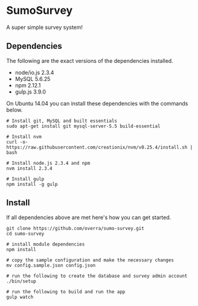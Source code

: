 # SumoSurvey

A super simple survey system!

## Dependencies

The following are the exact versions of the dependencies installed.

- node/io.js 2.3.4
- MySQL 5.6.25
- npm 2.12.1
- gulp.js 3.9.0

On Ubuntu 14.04 you can install these dependencies with the commands below.

```
# Install git, MySQL and built essentials
sudo apt-get install git mysql-server-5.5 build-essential

# Install nvm
curl -o- https://raw.githubusercontent.com/creationix/nvm/v0.25.4/install.sh | bash

# Install node.js 2.3.4 and npm
nvm install 2.3.4

# Install gulp
npm install -g gulp
```

## Install

If all dependencies above are met here's how you can get started.

```
git clone https://github.com/overra/sumo-survey.git
cd sumo-survey

# install module dependencies
npm install

# copy the sample configuration and make the necessary changes
mv config.sample.json config.json

# run the following to create the database and survey admin account
./bin/setup

# run the following to build and run the app
gulp watch
```
